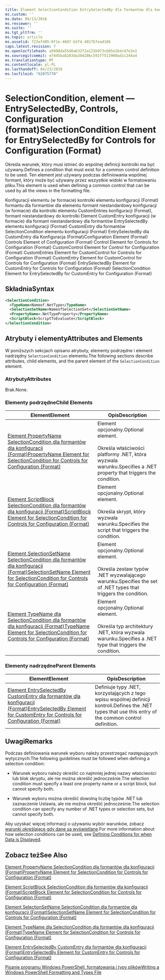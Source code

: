 ```yaml
---
title: Element SelectionCondition EntrySelectedBy dla formantów dla konfiguracji (Format) | Dokumentacja firmy Microsoft
ms.custom: ''
ms.date: 09/13/2016
ms.reviewer: ''
ms.suite: ''
ms.tgt_pltfrm: ''
ms.topic: article
ms.assetid: f23ef405-0f1e-4607-b3f4-4017b7ead106
caps.latest.revision: 7
ms.openlocfilehash: a5098da55d0a63272a121b973cb05e26dc47e3e1
ms.sourcegitcommit: e7445ba8203da304286c591ff513900ad1c244a4
ms.translationtype: MT
ms.contentlocale: pl-PL
ms.lasthandoff: 04/23/2019
ms.locfileid: "62075770"
---
```

# <a name="selectioncondition-element-for-entryselectedby-for-controls-for-configuration-format"></a><span data-ttu-id="117e5-102">SelectionCondition, element — EntrySelectedBy, Controls, Configuration (format)</span><span class="sxs-lookup"><span data-stu-id="117e5-102">SelectionCondition Element for EntrySelectedBy for Controls for Configuration (Format)</span></span>

<span data-ttu-id="117e5-103">Określa warunek, który musi istnieć do wspólnej definicji kontrolki ma być używany.</span><span class="sxs-lookup"><span data-stu-id="117e5-103">Defines a condition that must exist for a common control definition to be used.</span></span> <span data-ttu-id="117e5-104">Ten element jest używany podczas definiowania wspólnej formant, który może być używany przez wszystkie widoki w formatowaniu pliku.</span><span class="sxs-lookup"><span data-stu-id="117e5-104">This element is used when defining a common control that can be used by all the views in the formatting file.</span></span>

<span data-ttu-id="117e5-105">Konfiguracji elementu (w formacie) kontrolki elementu konfiguracji (Format) formantu dla formantów dla elementu formant niestandardowy konfiguracji (w formacie) dla kontrolki elementu CustomEntries konfiguracji (Format), formant niestandardowy do kontrolki Element CustomEntry konfiguracji (w formacie) dla formant niestandardowy dla formantów EntrySelectedBy elementu konfiguracji (Format) CustomEntry dla formantów SelectionCondition elementu konfiguracji (Format) EntrySelectedBy dla CustomEntry dla Konfiguracja (Format)</span><span class="sxs-lookup"><span data-stu-id="117e5-105">Configuration Element (Format) Controls Element of Configuration (Format) Control Element for Controls for Configuration (Format) CustomControl Element for Control for Configuration (Format) CustomEntries Element for CustomControl for Controls for Configuration (Format) CustomEntry Element for CustomControl for Controls for Configuration (Format) EntrySelectedBy Element for CustomEntry for Controls for Configuration (Format) SelectionCondition Element for EntrySelectedBy for CustomEntry for Configuration (Format)</span></span>

## <a name="syntax"></a><span data-ttu-id="117e5-106">Składnia</span><span class="sxs-lookup"><span data-stu-id="117e5-106">Syntax</span></span>

```xml
<SelectionCondition>
  <TypeName>Nameof.NetType</TypeName>
  <SelectionSetName>NameofSelectionSet</SelectionSetName>
  <PropertyName>.NetTypeProperty</PropertyName>
  <ScriptBlock>ScriptToEvaluate</ScriptBlock>
</SelectionCondition>
```

## <a name="attributes-and-elements"></a><span data-ttu-id="117e5-107">Atrybuty i elementy</span><span class="sxs-lookup"><span data-stu-id="117e5-107">Attributes and Elements</span></span>

<span data-ttu-id="117e5-108">W poniższych sekcjach opisano atrybuty, elementy podrzędne i element nadrzędny `SelectionCondition` elementu.</span><span class="sxs-lookup"><span data-stu-id="117e5-108">The following sections describe attributes, child elements, and the parent element of the `SelectionCondition` element.</span></span>

### <a name="attributes"></a><span data-ttu-id="117e5-109">Atrybuty</span><span class="sxs-lookup"><span data-stu-id="117e5-109">Attributes</span></span>

<span data-ttu-id="117e5-110">Brak.</span><span class="sxs-lookup"><span data-stu-id="117e5-110">None.</span></span>

### <a name="child-elements"></a><span data-ttu-id="117e5-111">Elementy podrzędne</span><span class="sxs-lookup"><span data-stu-id="117e5-111">Child Elements</span></span>

|<span data-ttu-id="117e5-112">Element</span><span class="sxs-lookup"><span data-stu-id="117e5-112">Element</span></span>|<span data-ttu-id="117e5-113">Opis</span><span class="sxs-lookup"><span data-stu-id="117e5-113">Description</span></span>|
|-------------|-----------------|
|[<span data-ttu-id="117e5-114">Element PropertyName SelectionCondition dla formantów dla konfiguracji (Format)</span><span class="sxs-lookup"><span data-stu-id="117e5-114">PropertyName Element for SelectionCondition for Controls for Configuration (Format)</span></span>](./propertyname-element-for-selectioncondition-for-controls-for-configuration-format.md)|<span data-ttu-id="117e5-115">Element opcjonalny.</span><span class="sxs-lookup"><span data-stu-id="117e5-115">Optional element.</span></span><br /><br /> <span data-ttu-id="117e5-116">Określa właściwości platformy .NET, która wyzwala warunku.</span><span class="sxs-lookup"><span data-stu-id="117e5-116">Specifies a .NET property that triggers the condition.</span></span>|
|[<span data-ttu-id="117e5-117">Element ScriptBlock SelectionCondition dla formantów dla konfiguracji (Format)</span><span class="sxs-lookup"><span data-stu-id="117e5-117">ScriptBlock Element for SelectionCondition for Controls for Configuration (Format)</span></span>](./scriptblock-element-for-selectioncondition-for-controls-for-configuration-format.md)|<span data-ttu-id="117e5-118">Element opcjonalny.</span><span class="sxs-lookup"><span data-stu-id="117e5-118">Optional element.</span></span><br /><br /> <span data-ttu-id="117e5-119">Określa skrypt, który wyzwala warunku.</span><span class="sxs-lookup"><span data-stu-id="117e5-119">Specifies the script that triggers the condition.</span></span>|
|[<span data-ttu-id="117e5-120">Element SelectionSetName SelectionCondition dla formantów dla konfiguracji (Format)</span><span class="sxs-lookup"><span data-stu-id="117e5-120">SelectionSetName Element for SelectionCondition for Controls for Configuration (Format)</span></span>](./selectionsetname-element-for-selectioncondition-for-controls-for-configuration-format.md)|<span data-ttu-id="117e5-121">Element opcjonalny.</span><span class="sxs-lookup"><span data-stu-id="117e5-121">Optional element.</span></span><br /><br /> <span data-ttu-id="117e5-122">Określa zestaw typów .NET wyzwalającego warunku.</span><span class="sxs-lookup"><span data-stu-id="117e5-122">Specifies the set of .NET types that triggers the condition.</span></span>|
|[<span data-ttu-id="117e5-123">Element TypeName dla SelectionCondition dla formantów dla konfiguracji (Format)</span><span class="sxs-lookup"><span data-stu-id="117e5-123">TypeName Element for SelectionCondition for Controls for Configuration (Format)</span></span>](./typename-element-for-selectioncondition-for-controls-for-configuration-format.md)|<span data-ttu-id="117e5-124">Element opcjonalny.</span><span class="sxs-lookup"><span data-stu-id="117e5-124">Optional element.</span></span><br /><br /> <span data-ttu-id="117e5-125">Określa typ architektury .NET, która wyzwala warunku.</span><span class="sxs-lookup"><span data-stu-id="117e5-125">Specifies a .NET type that triggers the condition.</span></span>|

### <a name="parent-elements"></a><span data-ttu-id="117e5-126">Elementy nadrzędne</span><span class="sxs-lookup"><span data-stu-id="117e5-126">Parent Elements</span></span>

|<span data-ttu-id="117e5-127">Element</span><span class="sxs-lookup"><span data-stu-id="117e5-127">Element</span></span>|<span data-ttu-id="117e5-128">Opis</span><span class="sxs-lookup"><span data-stu-id="117e5-128">Description</span></span>|
|-------------|-----------------|
|[<span data-ttu-id="117e5-129">Element EntrySelectedBy CustomEntry dla formantów dla konfiguracji (Format)</span><span class="sxs-lookup"><span data-stu-id="117e5-129">EntrySelectedBy Element for CustomEntry for Controls for Configuration (Format)</span></span>](./entryselectedby-element-for-customentry-for-controls-for-configuration-format.md)|<span data-ttu-id="117e5-130">Definiuje typy .NET, korzystających z tego wpisu wspólnej definicji kontroli.</span><span class="sxs-lookup"><span data-stu-id="117e5-130">Defines the .NET types that use this entry of the common control definition.</span></span>|

## <a name="remarks"></a><span data-ttu-id="117e5-131">Uwagi</span><span class="sxs-lookup"><span data-stu-id="117e5-131">Remarks</span></span>

<span data-ttu-id="117e5-132">Podczas definiowania warunek wyboru należy przestrzegać następujących wytycznych:</span><span class="sxs-lookup"><span data-stu-id="117e5-132">The following guidelines must be followed when defining a selection condition:</span></span>

- <span data-ttu-id="117e5-133">Warunek wyboru należy określić co najmniej jednej nazwy właściwości lub blok skryptu, ale nie można określić jednocześnie.</span><span class="sxs-lookup"><span data-stu-id="117e5-133">The selection condition must specify a least one property name or a script block, but cannot specify both.</span></span>

- <span data-ttu-id="117e5-134">Warunek wyboru można określić dowolną liczbę typów .NET lub zaznaczenie Ustawia, ale nie można określić jednocześnie.</span><span class="sxs-lookup"><span data-stu-id="117e5-134">The selection condition can specify any number of .NET types or selection sets, but cannot specify both.</span></span>

<span data-ttu-id="117e5-135">Aby uzyskać więcej informacji o używaniu wybór warunków, zobacz [warunki określające gdy dane są wyświetlane](./defining-conditions-for-displaying-data.md).</span><span class="sxs-lookup"><span data-stu-id="117e5-135">For more information about how selection conditions can be used, see [Defining Conditions for when Data is Displayed](./defining-conditions-for-displaying-data.md).</span></span>

## <a name="see-also"></a><span data-ttu-id="117e5-136">Zobacz też</span><span class="sxs-lookup"><span data-stu-id="117e5-136">See Also</span></span>

[<span data-ttu-id="117e5-137">Element PropertyName SelectionCondition dla formantów dla konfiguracji (Format)</span><span class="sxs-lookup"><span data-stu-id="117e5-137">PropertyName Element for SelectionCondition for Controls for Configuration (Format)</span></span>](./propertyname-element-for-selectioncondition-for-controls-for-configuration-format.md)

[<span data-ttu-id="117e5-138">Element ScriptBlock SelectionCondition dla formantów dla konfiguracji (Format)</span><span class="sxs-lookup"><span data-stu-id="117e5-138">ScriptBlock Element for SelectionCondition for Controls for Configuration (Format)</span></span>](./scriptblock-element-for-selectioncondition-for-controls-for-configuration-format.md)

[<span data-ttu-id="117e5-139">Element SelectionSetName SelectionCondition dla formantów dla konfiguracji (Format)</span><span class="sxs-lookup"><span data-stu-id="117e5-139">SelectionSetName Element for SelectionCondition for Controls for Configuration (Format)</span></span>](./selectionsetname-element-for-selectioncondition-for-controls-for-configuration-format.md)

[<span data-ttu-id="117e5-140">Element TypeName dla SelectionCondition dla formantów dla konfiguracji (Format)</span><span class="sxs-lookup"><span data-stu-id="117e5-140">TypeName Element for SelectionCondition for Controls for Configuration (Format)</span></span>](./typename-element-for-selectioncondition-for-controls-for-configuration-format.md)

[<span data-ttu-id="117e5-141">Element EntrySelectedBy CustomEntry dla formantów dla konfiguracji (Format)</span><span class="sxs-lookup"><span data-stu-id="117e5-141">EntrySelectedBy Element for CustomEntry for Controls for Configuration (Format)</span></span>](./entryselectedby-element-for-customentry-for-controls-for-configuration-format.md)

[<span data-ttu-id="117e5-142">Pisanie programu Windows PowerShell, formatowania i typy plików</span><span class="sxs-lookup"><span data-stu-id="117e5-142">Writing a Windows PowerShell Formatting and Types File</span></span>](./writing-a-powershell-formatting-file.md)
